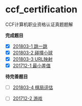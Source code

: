 # ccf_certification
CCF计算机职业资格认证真题题解

**完成题目**  
- [x] [201803-1 跳一跳](src/201803/201803-1.py)  
- [x] [201803-2 碰撞小球](src/201803/201803-2.py)  
- [x] [201803-3 URL映射](src/201803/201803-3.py)  
- [x] [201712-1 最小差值](src/201712/201712-1.py) 
 
**待完善题目**  

- [ ] [201803-4 棋局评估](src/201803/201803-4.py)
- [ ] [201712-2 游戏](src/201712/201712-2.py)


